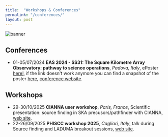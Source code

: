 ```yaml
---
title:  "Workshops & Conferences"
permalink: "/conferences/"
layout: post
---
```


![banner](https://adnothing.github.io/images/skao_me.jpg#center)

## Conferences

* 01-05/07/2024 **EAS 2024 - SS31: The Square Kilometre Array Observatory: pathway to science operations**, _Padova, Italy_, ePoster [here!](https://k-poster.kuoni-congress.info/eas-2024/poster/5149ebf4-c89d-4214-83cc-98bc811f96d7), if the link doesn't work anymore you can find a snapshot of the poster [here](https://adnothing.github.io/images/Snapshot_EAS_2024.png), [conference website](https://eas.unige.ch/EAS_meeting/session.jsp?id=SS31).

## Workshops

* 29-30/10/2025 **CIANNA user workshop**, _Paris, France_, Scientific presentation: source finding in SKA precusors/pathfinder with CIANNA, [web site](https://ciannadays.sciencesconf.org/?lang=en).
* 22-26/09/2025 **PHISCC workshop 2025**, _Cagliari, Italy_, talk during Source finding and LADUMA breakout sessions, [web site](https://sites.google.com/inaf.it/phiscc2025/home).
